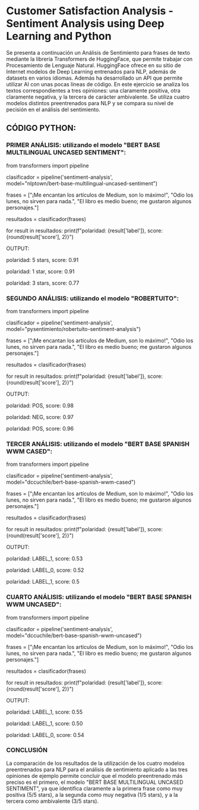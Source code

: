 # Customer Satisfaction Analysis - Sentiment Analysis using Deep Learning and Python

Se presenta a continuación un Análisis de Sentimiento para frases de texto mediante la librería Transformers de HuggingFace,
que permite trabajar con Procesamiento de Lenguaje Natural.
HuggingFace ofrece en su sitio de Internet modelos de Deep Learning entrenados para NLP, además de datasets en varios idiomas.
Además ha desarrollado un API que permite utilizar AI con unas pocas líneas de código.
En este ejercicio se analiza los textos correspondientes a tres opiniones: una claramente positiva, otra claramente negativa, y la tercera de carácter ambivalente.
Se utiliza cuatro modelos distintos preentrenados para NLP y se compara su nivel de pecisión en el análisis del sentimiento.

## CÓDIGO PYTHON:

### PRIMER ANÁLISIS: utilizando el modelo "BERT BASE MULTILINGUAL UNCASED SENTIMENT":

from transformers import pipeline

clasificador = pipeline('sentiment-analysis',    
                      model="nlptown/bert-base-multilingual-uncased-sentiment")

frases = ["¡Me encantan los artículos de Medium, son lo máximo!", 
          "Odio los lunes, no sirven para nada.", 
          "El libro es medio bueno; me gustaron algunos personajes."]

resultados = clasificador(frases)

for result in resultados:
    print(f"polaridad: {result['label']}, score: {round(result['score'], 2)}")

OUTPUT:

polaridad: 5 stars, score: 0.91

polaridad: 1 star,  score: 0.91

polaridad: 3 stars, score: 0.77

### SEGUNDO ANÁLISIS: utilizando el modelo "ROBERTUITO":

from transformers import pipeline

clasificador = pipeline('sentiment-analysis',    
                      model="pysentimiento/robertuito-sentiment-analysis")

frases = ["¡Me encantan los artículos de Medium, son lo máximo!", 
          "Odio los lunes, no sirven para nada.", 
          "El libro es medio bueno; me gustaron algunos personajes."]

resultados = clasificador(frases)

for result in resultados:
    print(f"polaridad: {result['label']}, score: {round(result['score'], 2)}")

OUTPUT:

polaridad: POS, score: 0.98

polaridad: NEG, score: 0.97

polaridad: POS, score: 0.96

### TERCER ANÁLISIS: utilizando el modelo "BERT BASE SPANISH WWM CASED":

from transformers import pipeline

clasificador = pipeline('sentiment-analysis',    
                      model="dccuchile/bert-base-spanish-wwm-cased")

frases = ["¡Me encantan los artículos de Medium, son lo máximo!", 
          "Odio los lunes, no sirven para nada.", 
          "El libro es medio bueno; me gustaron algunos personajes."]

resultados = clasificador(frases)

for result in resultados:
    print(f"polaridad: {result['label']}, score: {round(result['score'], 2)}")

OUTPUT:

polaridad: LABEL_1, score: 0.53

polaridad: LABEL_0, score: 0.52

polaridad: LABEL_1, score: 0.5

### CUARTO ANÁLISIS: utilizando el modelo "BERT BASE SPANISH WWM UNCASED":

from transformers import pipeline

clasificador = pipeline('sentiment-analysis',    
                      model="dccuchile/bert-base-spanish-wwm-uncased")

frases = ["¡Me encantan los artículos de Medium, son lo máximo!", 
          "Odio los lunes, no sirven para nada.", 
          "El libro es medio bueno; me gustaron algunos personajes."]

resultados = clasificador(frases)

for result in resultados:
    print(f"polaridad: {result['label']}, score: {round(result['score'], 2)}")

OUTPUT:

polaridad: LABEL_1, score: 0.55

polaridad: LABEL_1, score: 0.50

polaridad: LABEL_0, score: 0.54

### CONCLUSIÓN

La comparación de los resultados de la utilización de los cuatro modelos preentrenados para NLP para el análisis de sentimiento aplicado a las tres opiniones de ejemplo permite concluir que el modelo preentrenado más preciso es el primero, el modelo "BERT BASE MULTILINGUAL UNCASED SENTIMENT", ya que identifica claramente a la primera frase como muy positiva (5/5 stars), a la segunda como muy negativa (1/5 stars), y a la tercera como ambivalente (3/5 stars).
